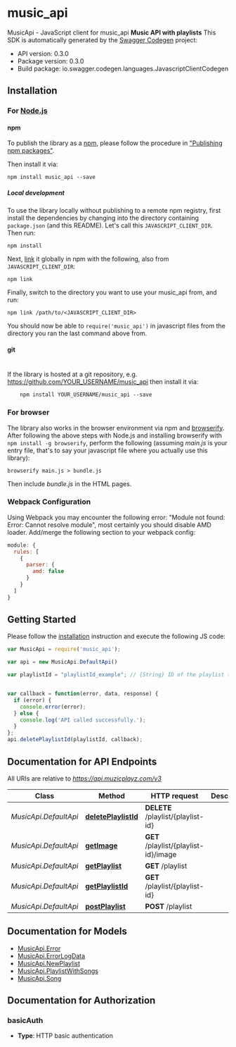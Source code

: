 # music_api

MusicApi - JavaScript client for music_api
**Music API with playlists**
This SDK is automatically generated by the [Swagger Codegen](https://github.com/swagger-api/swagger-codegen) project:

- API version: 0.3.0
- Package version: 0.3.0
- Build package: io.swagger.codegen.languages.JavascriptClientCodegen

## Installation

### For [Node.js](https://nodejs.org/)

#### npm

To publish the library as a [npm](https://www.npmjs.com/),
please follow the procedure in ["Publishing npm packages"](https://docs.npmjs.com/getting-started/publishing-npm-packages).

Then install it via:

```shell
npm install music_api --save
```

##### Local development

To use the library locally without publishing to a remote npm registry, first install the dependencies by changing 
into the directory containing `package.json` (and this README). Let's call this `JAVASCRIPT_CLIENT_DIR`. Then run:

```shell
npm install
```

Next, [link](https://docs.npmjs.com/cli/link) it globally in npm with the following, also from `JAVASCRIPT_CLIENT_DIR`:

```shell
npm link
```

Finally, switch to the directory you want to use your music_api from, and run:

```shell
npm link /path/to/<JAVASCRIPT_CLIENT_DIR>
```

You should now be able to `require('music_api')` in javascript files from the directory you ran the last 
command above from.

#### git
#
If the library is hosted at a git repository, e.g.
https://github.com/YOUR_USERNAME/music_api
then install it via:

```shell
    npm install YOUR_USERNAME/music_api --save
```

### For browser

The library also works in the browser environment via npm and [browserify](http://browserify.org/). After following
the above steps with Node.js and installing browserify with `npm install -g browserify`,
perform the following (assuming *main.js* is your entry file, that's to say your javascript file where you actually 
use this library):

```shell
browserify main.js > bundle.js
```

Then include *bundle.js* in the HTML pages.

### Webpack Configuration

Using Webpack you may encounter the following error: "Module not found: Error:
Cannot resolve module", most certainly you should disable AMD loader. Add/merge
the following section to your webpack config:

```javascript
module: {
  rules: [
    {
      parser: {
        amd: false
      }
    }
  ]
}
```

## Getting Started

Please follow the [installation](#installation) instruction and execute the following JS code:

```javascript
var MusicApi = require('music_api');

var api = new MusicApi.DefaultApi()

var playlistId = "playlistId_example"; // {String} ID of the playlist to remove


var callback = function(error, data, response) {
  if (error) {
    console.error(error);
  } else {
    console.log('API called successfully.');
  }
};
api.deletePlaylistId(playlistId, callback);

```

## Documentation for API Endpoints

All URIs are relative to *https://api.muzicplayz.com/v3*

Class | Method | HTTP request | Description
------------ | ------------- | ------------- | -------------
*MusicApi.DefaultApi* | [**deletePlaylistId**](docs/DefaultApi.md#deletePlaylistId) | **DELETE** /playlist/{playlist-id} | 
*MusicApi.DefaultApi* | [**getImage**](docs/DefaultApi.md#getImage) | **GET** /playlist/{playlist-id}/image | 
*MusicApi.DefaultApi* | [**getPlaylist**](docs/DefaultApi.md#getPlaylist) | **GET** /playlist | 
*MusicApi.DefaultApi* | [**getPlaylistId**](docs/DefaultApi.md#getPlaylistId) | **GET** /playlist/{playlist-id} | 
*MusicApi.DefaultApi* | [**postPlaylist**](docs/DefaultApi.md#postPlaylist) | **POST** /playlist | 


## Documentation for Models

 - [MusicApi.Error](docs/Error.md)
 - [MusicApi.ErrorLogData](docs/ErrorLogData.md)
 - [MusicApi.NewPlaylist](docs/NewPlaylist.md)
 - [MusicApi.PlaylistWithSongs](docs/PlaylistWithSongs.md)
 - [MusicApi.Song](docs/Song.md)


## Documentation for Authorization


### basicAuth

- **Type**: HTTP basic authentication


